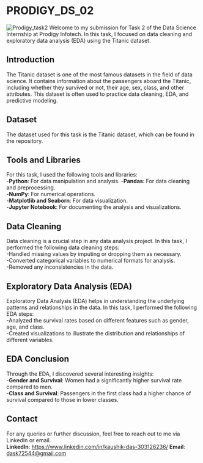 # PRODIGY_DS_02

![Prodigy_task2]('https://github.com/Kaushikdas2002/PRODIGY_DS_02/blob/main/ds_task_02.png')
Welcome to my submission for Task 2 of the Data Science Internship at Prodigy Infotech. In this task, I focused on data cleaning and exploratory data analysis (EDA) using the Titanic dataset.  

## Introduction
The Titanic dataset is one of the most famous datasets in the field of data science. It contains information about the passengers aboard the Titanic, including whether they survived or not, their age, sex, class, and other attributes. This dataset is often used to practice data cleaning, EDA, and predictive modeling.  

## Dataset
The dataset used for this task is the Titanic dataset, which can be found in the repository.  

## Tools and Libraries
For this task, I used the following tools and libraries:  
-**Python**: For data manipulation and analysis.
-**Pandas**: For data cleaning and preprocessing.  
-**NumPy**: For numerical operations.  
-**Matplotlib and Seaborn**: For data visualization.  
-**Jupyter Notebook**: For documenting the analysis and visualizations.  

## Data Cleaning
Data cleaning is a crucial step in any data analysis project. In this task, I performed the following data cleaning steps:  
-Handled missing values by imputing or dropping them as necessary.  
-Converted categorical variables to numerical formats for analysis.  
-Removed any inconsistencies in the data.  

## Exploratory Data Analysis (EDA)
Exploratory Data Analysis (EDA) helps in understanding the underlying patterns and relationships in the data. In this task, I performed the following EDA steps:   
-Analyzed the survival rates based on different features such as gender, age, and class.  
-Created visualizations to illustrate the distribution and relationships of different variables.  

## EDA Conclusion
Through the EDA, I discovered several interesting insights:  
-**Gender and Survival**: Women had a significantly higher survival rate compared to men.  
-**Class and Survival**: Passengers in the first class had a higher chance of survival compared to those in lower classes.  

## Contact
For any queries or further discussion, feel free to reach out to me via LinkedIn or email.  
**LinkedIn**: https://www.linkedin.com/in/kaushik-das-303126236/
**Email**: dask72544@gmail.com  
